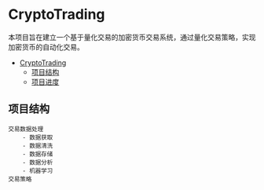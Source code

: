 # CryptoTrading
本项目旨在建立一个基于量化交易的加密货币交易系统，通过量化交易策略，实现加密货币的自动化交易。

- [CryptoTrading](#cryptotrading)
  - [项目结构](#项目结构)
  - [项目进度](#项目进度)
## 项目结构
```
交易数据处理
    - 数据获取
    - 数据清洗
    - 数据存储
    - 数据分析
    - 机器学习
交易策略


